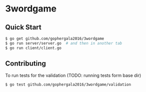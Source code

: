 # 3wordgame

## Quick Start

```sh
$ go get github.com/gophergala2016/3wordgame
$ go run server/server.go  # and then in another tab
$ go run client/client.go
```

## Contributing

To run tests for the validation (TODO: running tests form base dir)

```sh
$ go test github.com/gophergala2016/3wordgame/validation
```
